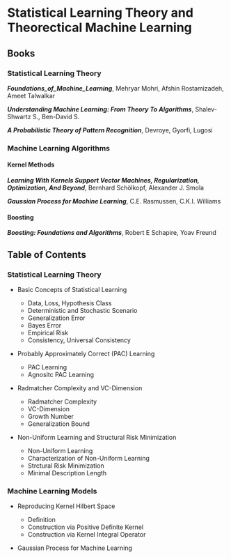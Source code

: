 # Statistical Learning Theory and Theorectical Machine Learning

## Books

### Statistical Learning Theory

***Foundations_of_Machine_Learning***, Mehryar Mohri, Afshin Rostamizadeh, Ameet Talwalkar

***Understanding Machine Learning: From Theory To Algorithms***, Shalev-Shwartz S., Ben-David S.

***A Probabilistic Theory of Pattern Recognition***, Devroye, Gyorfi, Lugosi

### Machine Learning Algorithms

#### Kernel Methods

***Learning With Kernels Support Vector Machines, Regularization, Optimization, And Beyond***, Bernhard Schölkopf, Alexander J. Smola

***Gaussian Process for Machine Learning***, C.E. Rasmussen, C.K.I. Williams

#### Boosting

***Boosting: Foundations and Algorithms***, Robert E Schapire, Yoav Freund

## Table of Contents

### Statistical Learning Theory

- Basic Concepts of Statistical Learning
  - Data, Loss, Hypothesis Class
  - Deterministic and Stochastic Scenario
  - Generalization Error
  - Bayes Error
  - Empirical Risk
  - Consistency, Universal Consistency

- Probably Approximately Correct (PAC) Learning 
  - PAC Learning
  - Agnositc PAC Learning

- Radmatcher Complexity and VC-Dimension
  - Radmatcher Complexity
  - VC-Dimension
  - Growth Number
  - Generalization Bound

- Non-Uniform Learning and Structural Risk Minimization
  - Non-Uniform Learning
  - Characterization of Non-Uniform Learning
  - Strctural Risk Minimization
  - Minimal Description Length

### Machine Learning Models

- Reproducing Kernel Hilbert Space
  - Definition 
  - Construction via Positive Definite Kernel
  - Construction via Kernel Integral Operator

- Gaussian Process for Machine Learning

